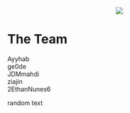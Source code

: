 <p align="center">
  <a href="https://git.io/typing-svg">
    <img src="https://readme-typing-svg.demolab.com?font=Chakra+Petch&size=30&duration=1300&pause=500&color=BF77F6&center=true&vCenter=true&width=630&lines=UBCO+GIT+Hack+Attack+2.0+Hackathon"/>
  </a>
</p>

# The Team
Ayyhab\
ge0de\
JDMmahdi\
ziajin\
2EthanNunes6

random text
